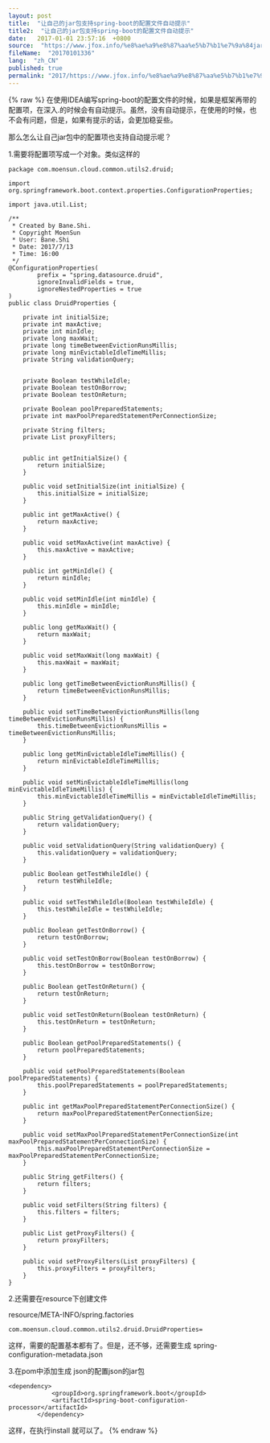 ```yaml
---
layout: post
title:  "让自己的jar包支持spring-boot的配置文件自动提示"
title2:  "让自己的jar包支持spring-boot的配置文件自动提示"
date:   2017-01-01 23:57:16  +0800
source:  "https://www.jfox.info/%e8%ae%a9%e8%87%aa%e5%b7%b1%e7%9a%84jar%e5%8c%85%e6%94%af%e6%8c%81springboot%e7%9a%84%e9%85%8d%e7%bd%ae%e6%96%87%e4%bb%b6%e8%87%aa%e5%8a%a8%e6%8f%90%e7%a4%ba.html"
fileName:  "20170101336"
lang:  "zh_CN"
published: true
permalink: "2017/https://www.jfox.info/%e8%ae%a9%e8%87%aa%e5%b7%b1%e7%9a%84jar%e5%8c%85%e6%94%af%e6%8c%81springboot%e7%9a%84%e9%85%8d%e7%bd%ae%e6%96%87%e4%bb%b6%e8%87%aa%e5%8a%a8%e6%8f%90%e7%a4%ba.html"
---
```

{% raw %}
在使用IDEA编写spring-boot的配置文件的时候，如果是框架再带的配置项，在深入.的时候会有自动提示。虽然，没有自动提示，在使用的时候，也不会有问题，但是，如果有提示的话，会更加稳妥些。

那么怎么让自己jar包中的配置项也支持自动提示呢？

1.需要将配置项写成一个对象。类似这样的

    package com.moensun.cloud.common.utils2.druid;
    
    import org.springframework.boot.context.properties.ConfigurationProperties;
    
    import java.util.List;
    
    /**
     * Created by Bane.Shi.
     * Copyright MoenSun
     * User: Bane.Shi
     * Date: 2017/7/13
     * Time: 16:00
     */
    @ConfigurationProperties(
    		prefix = "spring.datasource.druid",
    		ignoreInvalidFields = true,
    		ignoreNestedProperties = true
    )
    public class DruidProperties {
    
    	private int initialSize;
    	private int maxActive;
    	private int minIdle;
    	private long maxWait;
    	private long timeBetweenEvictionRunsMillis;
    	private long minEvictableIdleTimeMillis;
    	private String validationQuery;
    
    
    	private Boolean testWhileIdle;
    	private Boolean testOnBorrow;
    	private Boolean testOnReturn;
    
    	private Boolean poolPreparedStatements;
    	private int maxPoolPreparedStatementPerConnectionSize;
    
    	private String filters;
    	private List proxyFilters;
    
    
    	public int getInitialSize() {
    		return initialSize;
    	}
    
    	public void setInitialSize(int initialSize) {
    		this.initialSize = initialSize;
    	}
    
    	public int getMaxActive() {
    		return maxActive;
    	}
    
    	public void setMaxActive(int maxActive) {
    		this.maxActive = maxActive;
    	}
    
    	public int getMinIdle() {
    		return minIdle;
    	}
    
    	public void setMinIdle(int minIdle) {
    		this.minIdle = minIdle;
    	}
    
    	public long getMaxWait() {
    		return maxWait;
    	}
    
    	public void setMaxWait(long maxWait) {
    		this.maxWait = maxWait;
    	}
    
    	public long getTimeBetweenEvictionRunsMillis() {
    		return timeBetweenEvictionRunsMillis;
    	}
    
    	public void setTimeBetweenEvictionRunsMillis(long timeBetweenEvictionRunsMillis) {
    		this.timeBetweenEvictionRunsMillis = timeBetweenEvictionRunsMillis;
    	}
    
    	public long getMinEvictableIdleTimeMillis() {
    		return minEvictableIdleTimeMillis;
    	}
    
    	public void setMinEvictableIdleTimeMillis(long minEvictableIdleTimeMillis) {
    		this.minEvictableIdleTimeMillis = minEvictableIdleTimeMillis;
    	}
    
    	public String getValidationQuery() {
    		return validationQuery;
    	}
    
    	public void setValidationQuery(String validationQuery) {
    		this.validationQuery = validationQuery;
    	}
    
    	public Boolean getTestWhileIdle() {
    		return testWhileIdle;
    	}
    
    	public void setTestWhileIdle(Boolean testWhileIdle) {
    		this.testWhileIdle = testWhileIdle;
    	}
    
    	public Boolean getTestOnBorrow() {
    		return testOnBorrow;
    	}
    
    	public void setTestOnBorrow(Boolean testOnBorrow) {
    		this.testOnBorrow = testOnBorrow;
    	}
    
    	public Boolean getTestOnReturn() {
    		return testOnReturn;
    	}
    
    	public void setTestOnReturn(Boolean testOnReturn) {
    		this.testOnReturn = testOnReturn;
    	}
    
    	public Boolean getPoolPreparedStatements() {
    		return poolPreparedStatements;
    	}
    
    	public void setPoolPreparedStatements(Boolean poolPreparedStatements) {
    		this.poolPreparedStatements = poolPreparedStatements;
    	}
    
    	public int getMaxPoolPreparedStatementPerConnectionSize() {
    		return maxPoolPreparedStatementPerConnectionSize;
    	}
    
    	public void setMaxPoolPreparedStatementPerConnectionSize(int maxPoolPreparedStatementPerConnectionSize) {
    		this.maxPoolPreparedStatementPerConnectionSize = maxPoolPreparedStatementPerConnectionSize;
    	}
    
    	public String getFilters() {
    		return filters;
    	}
    
    	public void setFilters(String filters) {
    		this.filters = filters;
    	}
    
    	public List getProxyFilters() {
    		return proxyFilters;
    	}
    
    	public void setProxyFilters(List proxyFilters) {
    		this.proxyFilters = proxyFilters;
    	}
    }

2.还需要在resource下创建文件

resource/META-INFO/spring.factories

    com.moensun.cloud.common.utils2.druid.DruidProperties=

这样，需要的配置基本都有了。但是，还不够，还需要生成 spring-configuration-metadata.json

3.在pom中添加生成 json的配置json的jar包

    <dependency>
    			<groupId>org.springframework.boot</groupId>
    			<artifactId>spring-boot-configuration-processor</artifactId>
    		</dependency>

这样，在执行install 就可以了。
{% endraw %}
